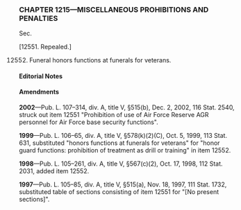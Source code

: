 ### **CHAPTER 1215—MISCELLANEOUS PROHIBITIONS AND PENALTIES** ###

Sec.

[12551. Repealed.]

12552. Funeral honors functions at funerals for veterans.

#### **Editorial Notes** ####

#### Amendments ####

**2002**—Pub. L. 107–314, div. A, title V, §515(b), Dec. 2, 2002, 116 Stat. 2540, struck out item 12551 "Prohibition of use of Air Force Reserve AGR personnel for Air Force base security functions".

**1999**—Pub. L. 106–65, div. A, title V, §578(k)(2)(C), Oct. 5, 1999, 113 Stat. 631, substituted "honors functions at funerals for veterans" for "honor guard functions: prohibition of treatment as drill or training" in item 12552.

**1998**—Pub. L. 105–261, div. A, title V, §567(c)(2), Oct. 17, 1998, 112 Stat. 2031, added item 12552.

**1997**—Pub. L. 105–85, div. A, title V, §515(a), Nov. 18, 1997, 111 Stat. 1732, substituted table of sections consisting of item 12551 for "[No present sections]".